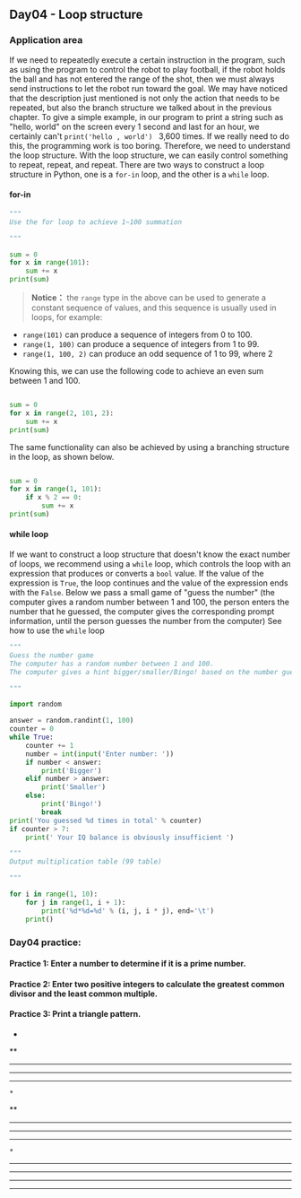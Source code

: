 ﻿
## Day04 - Loop structure

### Application area

If we need to repeatedly execute a certain instruction in the program, such as using the program to control the robot to play football, if the robot holds the ball and has not entered the range of the shot, then we must always send instructions to let the robot run toward the goal. We may have noticed that the description just mentioned is not only the action that needs to be repeated, but also the branch structure we talked about in the previous chapter. To give a simple example, in our program to print a string such as &quot;hello, world&quot; on the screen every 1 second and last for an hour, we certainly can't `print('hello , world') ` 3,600 times. If we really need to do this, the programming work is too boring. Therefore, we need to understand the loop structure. With the loop structure, we can easily control something to repeat, repeat, and repeat. There are two ways to construct a loop structure in Python, one is a `for-in` loop, and the other is a `while` loop.

#### for-in

```Python
"""
Use the for loop to achieve 1~100 summation

"""

sum = 0
for x in range(101):
    sum += x
print(sum)
```

> **Notice：** the `range` type in the above can be used to generate a constant sequence of values, and this sequence is usually used in loops, for example:

- `range(101)` can produce a sequence of integers from 0 to 100.
- `range(1, 100)` can produce a sequence of integers from 1 to 99.
- `range(1, 100, 2)` can produce an odd sequence of 1 to 99, where 2 

Knowing this, we can use the following code to achieve an even sum between 1 and 100.

```Python

sum = 0
for x in range(2, 101, 2):
    sum += x
print(sum)

```

The same functionality can also be achieved by using a branching structure in the loop, as shown below.

```Python

sum = 0
for x in range(1, 101):
    if x % 2 == 0:
        sum += x
print(sum)
```

#### while loop

If we want to construct a loop structure that doesn't know the exact number of loops, we recommend using a `while` loop, which controls the loop with an expression that produces or converts a `bool` value. If the value of the expression is `True`, the loop continues and the value of the expression ends with the `False`. Below we pass a small game of "guess the number" (the computer gives a random number between 1 and 100, the person enters the number that he guessed, the computer gives the corresponding prompt information, until the person guesses the number from the computer) See how to use the `while` loop

```Python
"""
Guess the number game
The computer has a random number between 1 and 100.
The computer gives a hint bigger/smaller/Bingo! based on the number guessed by the person.

"""

import random

answer = random.randint(1, 100)
counter = 0
while True:
    counter += 1
    number = int(input('Enter number: '))
    if number < answer:
        print('Bigger')
    elif number > answer:
        print('Smaller')
    else:
        print('Bingo!')
        break
print('You guessed %d times in total' % counter)
if counter > 7:
    print(' Your IQ balance is obviously insufficient ')
```

```Python
"""
Output multiplication table (99 table)

"""

for i in range(1, 10):
    for j in range(1, i + 1):
        print('%d*%d=%d' % (i, j, i * j), end='\t')
    print()
```

### Day04 practice:

#### Practice 1: Enter a number to determine if it is a prime number.

#### Practice 2: Enter two positive integers to calculate the greatest common divisor and the least common multiple.

#### Practice 3: Print a triangle pattern.

*
**
***
****
*****

    *
   **
  ***
 ****
*****

    *
   ***
  *****
 *******
*********
